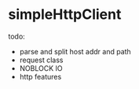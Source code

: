 # simpleHttpClient

todo:
 * parse and split host addr and path
 * request class
 * NOBLOCK IO
 * http features

